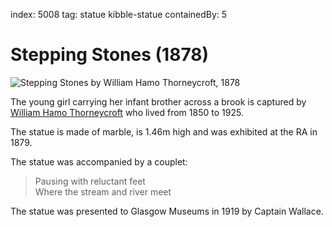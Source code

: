 index: 5008
tag: statue kibble-statue
containedBy: 5

# Stepping Stones (1878)

![Stepping Stones by William Hamo Thorneycroft, 1878](image:stepping-stones.jpg)

The young girl carrying her infant brother across a brook is captured
by [William Hamo Thorneycroft](/wiki/Hamo_Thornycroft) who lived from 1850 to 1925.

The statue is made of marble, is 1.46m high and was exhibited at the
RA in 1879.

The statue was accompanied by a couplet:

> Pausing with reluctant feet<br/>
Where the stream and river meet

The statue was presented to Glasgow Museums in 1919 by Captain
Wallace. 
